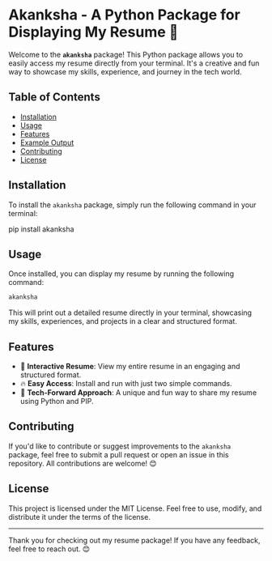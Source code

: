
# Akanksha - A Python Package for Displaying My Resume 📜

Welcome to the **`akanksha`** package! This Python package allows you to easily access my resume directly from your terminal. It's a creative and fun way to showcase my skills, experience, and journey in the tech world.

## Table of Contents

- [Installation](#installation)
- [Usage](#usage)
- [Features](#features)
- [Example Output](#example-output)
- [Contributing](#contributing)
- [License](#license)

## Installation

To install the `akanksha` package, simply run the following command in your terminal:


pip install akanksha


## Usage

Once installed, you can display my resume by running the following command:

```bash
akanksha
```

This will print out a detailed resume directly in your terminal, showcasing my skills, experiences, and projects in a clear and structured format.

## Features

- 💼 **Interactive Resume**: View my entire resume in an engaging and structured format.
- 🔥 **Easy Access**: Install and run with just two simple commands.
- 🚀 **Tech-Forward Approach**: A unique and fun way to share my resume using Python and PIP.
  
## Contributing

If you'd like to contribute or suggest improvements to the `akanksha` package, feel free to submit a pull request or open an issue in this repository. All contributions are welcome! 😊

## License

This project is licensed under the MIT License. Feel free to use, modify, and distribute it under the terms of the license.

---

Thank you for checking out my resume package! If you have any feedback, feel free to reach out. 😊